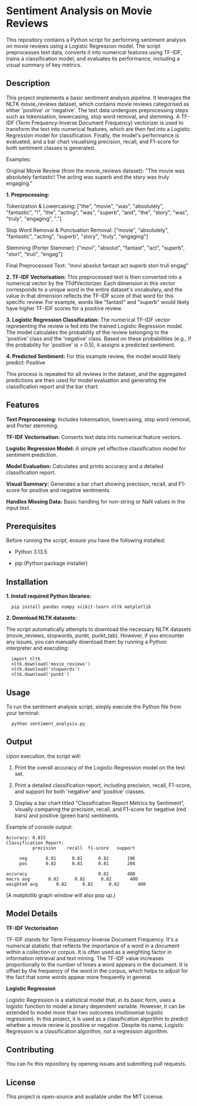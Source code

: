 Sentiment Analysis on Movie Reviews
===================================
This repository contains a Python script for performing sentiment analysis on movie reviews using a Logistic Regression model. The script preprocesses text data, converts it into numerical features using TF-IDF, trains a classification model, and evaluates its performance, including a visual summary of key metrics.

Description
-----------------
This project implements a basic sentiment analysis pipeline. It leverages the NLTK movie_reviews dataset, which contains movie reviews categorised as either 'positive' or 'negative'. The text data undergoes preprocessing steps such as tokenisation, lowercasing, stop word removal, and stemming. A TF-IDF (Term Frequency-Inverse Document Frequency) vectorizer is used to transform the text into numerical features, which are then fed into a Logistic Regression model for classification. Finally, the model's performance is evaluated, and a bar chart visualising precision, recall, and F1-score for both sentiment classes is generated.

Examples:

 Original Movie Review (from the movie_reviews dataset):
"The movie was absolutely fantastic! The acting was superb and the story was truly engaging."

**1. Preprocessing:**

Tokenization & Lowercasing: ["the", "movie", "was", "absolutely", "fantastic", "!", "the", "acting", "was", "superb", "and", "the", "story", "was", "truly", "engaging", "."]

Stop Word Removal & Punctuation Removal: ["movie", "absolutely", "fantastic", "acting", "superb", "story", "truly", "engaging"]

Stemming (Porter Stemmer): ["movi", "absolut", "fantast", "act", "superb", "stori", "truli", "engag"]

Final Preprocessed Text: "movi absolut fantast act superb stori truli engag"

**2. TF-IDF Vectorisation:**
This preprocessed text is then converted into a numerical vector by the TfidfVectorizer. Each dimension in this vector corresponds to a unique word in the entire dataset's vocabulary, and the value in that dimension reflects the TF-IDF score of that word for this specific review. For example, words like "fantast" and "superb" would likely have higher TF-IDF scores for a positive review.

**3. Logistic Regression Classification:**
The numerical TF-IDF vector representing the review is fed into the trained Logistic Regression model. The model calculates the probability of the review belonging to the 'positive' class and the 'negative' class. Based on these probabilities (e.g., if the probability for 'positive' is > 0.5), it assigns a predicted sentiment.

**4. Predicted Sentiment:**
For this example review, the model would likely predict: Positive

This process is repeated for all reviews in the dataset, and the aggregated predictions are then used for model evaluation and generating the classification report and the bar chart.

Features 
-----------------

**Text Preprocessing:** Includes tokenisation, lowercasing, stop word removal, and Porter stemming.

**TF-IDF Vectorisation:** Converts text data into numerical feature vectors.

**Logistic Regression Model:** A simple yet effective classification model for sentiment prediction.

**Model Evaluation:** Calculates and prints accuracy and a detailed classification report.

**Visual Summary:** Generates a bar chart showing precision, recall, and F1-score for positive and negative sentiments.

**Handles Missing Data:** Basic handling for non-string or NaN values in the input text.

Prerequisites
--------------
Before running the script, ensure you have the following installed:

  - Python 3.13.5

  - pip (Python package installer)

Installation
-------------
**1. Install required Python libraries:**
      
      pip install pandas numpy scikit-learn nltk matplotlib


**2. Download NLTK datasets:**

The script automatically attempts to download the necessary NLTK datasets (movie_reviews, stopwords, punkt, punkt_tab). However, if you encounter any issues, you can manually download them by running a Python interpreter and executing:

      import nltk
      nltk.download('movie_reviews')
      nltk.download('stopwords')
      nltk.download('punkt')


Usage
-----------
To run the sentiment analysis script, simply execute the Python file from your terminal:

      python sentiment_analysis.py


Output
---------
Upon execution, the script will:

  1. Print the overall accuracy of the Logistic Regression model on the test set.

  2. Print a detailed classification report, including precision, recall, F1-score, and support for both 'negative' and 'positive' classes.

  3. Display a bar chart titled "Classification Report Metrics by Sentiment", visually comparing the precision, recall, and F1-score for negative (red bars) and positive (green bars) sentiments.

Example of console output:

    Accuracy: 0.815
    Classification Report:
              precision    recall  f1-score   support

         neg       0.81      0.82      0.82       196
         pos       0.82      0.81      0.81       204

    accuracy                           0.82       400
    macro avg       0.82      0.82      0.82       400
    weighted avg       0.82      0.82      0.82       400


(A matplotlib graph window will also pop up.)

Model Details
---------------
**TF-IDF Vectorisation**

TF-IDF stands for Term Frequency-Inverse Document Frequency. It's a numerical statistic that reflects the importance of a word in a document within a collection or corpus. It is often used as a weighting factor in information retrieval and text mining. The TF-IDF value increases proportionally to the number of times a word appears in the document. It is offset by the frequency of the word in the corpus, which helps to adjust for the fact that some words appear more frequently in general.

**Logistic Regression**

Logistic Regression is a statistical model that, in its basic form, uses a logistic function to model a binary dependent variable. However, it can be extended to model more than two outcomes (multinomial logistic regression). In this project, it is used as a classification algorithm to predict whether a movie review is positive or negative. Despite its name, Logistic Regression is a classification algorithm, not a regression algorithm.

Contributing
---------------
You can fix this repository by opening issues and submitting pull requests.

License
---------------
This project is open-source and available under the MIT License.
